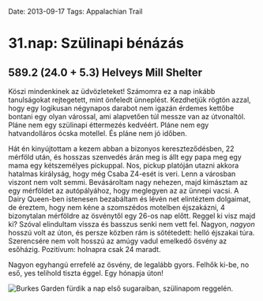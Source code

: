 Date: 2013-09-17
Tags: Appalachian Trail

# 31.nap: Szülinapi bénázás

## 589.2 (24.0 + 5.3) Helveys Mill Shelter

Köszi mindenkinek az üdvözleteket! Számomra ez a nap inkább tanulságokat rejtegetett, mint önfeledt ünneplést. Kezdhetjük rögtön azzal, hogy egy logikusan négynapos darabot nem igazán érdemes kettőbe bontani egy olyan várossal, ami alapvetően túl messze van az útvonaltól. Pláne nem egy szülinapi éttermezés kedvéért. Pláne nem egy hatvandolláros ócska motellel. És pláne nem jó időben.

Hát én kinyújtottam a kezem abban a bizonyos kereszteződésben, 22 mérföld után, és hosszas szenvedés árán meg is állt egy papa meg egy mama egy kétszemélyes pickuppal. Nos, pickup platóján utazni akkora hatalmas királyság, hogy még Csaba Z4-esét is veri. Lenn a városban viszont nem volt semmi. Bevásároltam nagy nehezen, majd kimásztam az egy mérföldet az autópályához, hogy meglegyen az az ünnepi vacsi. A Dairy Queen-ben istenesen bezabáltam és lévén net elintéztem dolgaimat, de éreztem, hogy nem kéne a szomszédos motelben éjszakázni, 4 bizonytalan mérföldre az ösvénytől egy 26-os nap előtt. Reggel ki visz majd ki? Szóval elindultam vissza és basszus senki nem vett fel. Nagyon, *nagyon* hosszú volt az úton, és persze közben rám is sötétedett: helló éjszakai túra. Szerencsére nem volt hosszú az amúgy vadul emelkedő ösvény az esőházig. Pozitívum: holnapra csak 24 maradt.

Nagyon egyhangú errefelé az ösvény, de legalább gyors. Felhők ki-be, no eső, yes telihold tiszta éggel. Egy hónapja úton!

![Burkes Garden fürdik a nap első sugaraiban, szülinapom reggelén.](https://lh3.googleusercontent.com/-Nio968JmS_A/UoU59cHTLoI/AAAAAAAAIec/0HlleoTehSo/s1280-Ic42/20130917_072208_p.jpg)